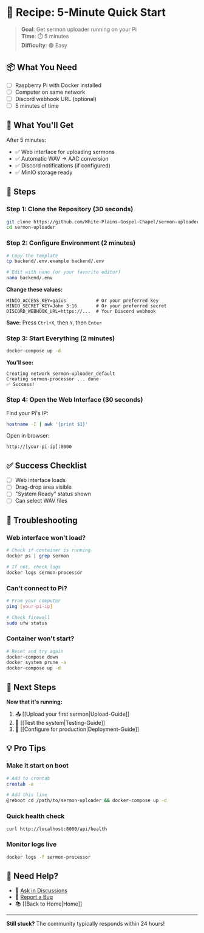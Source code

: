 # 🚀 Recipe: 5-Minute Quick Start

> **Goal**: Get sermon uploader running on your Pi  
> **Time**: ⏱️ 5 minutes  
> **Difficulty**: 🟢 Easy

## 📦 What You Need

- [ ] Raspberry Pi with Docker installed
- [ ] Computer on same network
- [ ] Discord webhook URL (optional)
- [ ] 5 minutes of time

## 🎯 What You'll Get

After 5 minutes:
- ✅ Web interface for uploading sermons
- ✅ Automatic WAV → AAC conversion
- ✅ Discord notifications (if configured)
- ✅ MinIO storage ready

## 📝 Steps

### Step 1: Clone the Repository (30 seconds)

```bash
git clone https://github.com/White-Plains-Gospel-Chapel/sermon-uploader.git
cd sermon-uploader
```

### Step 2: Configure Environment (2 minutes)

```bash
# Copy the template
cp backend/.env.example backend/.env

# Edit with nano (or your favorite editor)
nano backend/.env
```

**Change these values:**
```env
MINIO_ACCESS_KEY=gaius           # Or your preferred key
MINIO_SECRET_KEY=John 3:16       # Or your preferred secret
DISCORD_WEBHOOK_URL=https://...  # Your Discord webhook
```

**Save:** Press `Ctrl+X`, then `Y`, then `Enter`

### Step 3: Start Everything (2 minutes)

```bash
docker-compose up -d
```

**You'll see:**
```
Creating network sermon-uploader_default
Creating sermon-processor ... done
✅ Success!
```

### Step 4: Open the Web Interface (30 seconds)

Find your Pi's IP:
```bash
hostname -I | awk '{print $1}'
```

Open in browser:
```
http://[your-pi-ip]:8000
```

## ✅ Success Checklist

- [ ] Web interface loads
- [ ] Drag-drop area visible
- [ ] "System Ready" status shown
- [ ] Can select WAV files

## 🚨 Troubleshooting

### Web interface won't load?
```bash
# Check if container is running
docker ps | grep sermon

# If not, check logs
docker logs sermon-processor
```

### Can't connect to Pi?
```bash
# From your computer
ping [your-pi-ip]

# Check firewall
sudo ufw status
```

### Container won't start?
```bash
# Reset and try again
docker-compose down
docker system prune -a
docker-compose up -d
```

## 🎉 Next Steps

**Now that it's running:**
1. 📤 [[Upload your first sermon|Upload-Guide]]
2. 🧪 [[Test the system|Testing-Guide]]
3. 🔧 [[Configure for production|Deployment-Guide]]

## 💡 Pro Tips

### Make it start on boot
```bash
# Add to crontab
crontab -e

# Add this line
@reboot cd /path/to/sermon-uploader && docker-compose up -d
```

### Quick health check
```bash
curl http://localhost:8000/api/health
```

### Monitor logs live
```bash
docker logs -f sermon-processor
```

## 💬 Need Help?

- 🙋 [Ask in Discussions](https://github.com/White-Plains-Gospel-Chapel/sermon-uploader/discussions/categories/q-a)
- 🐛 [Report a Bug](https://github.com/White-Plains-Gospel-Chapel/sermon-uploader/issues)
- 📚 [[Back to Home|Home]]

---

**Still stuck?** The community typically responds within 24 hours!